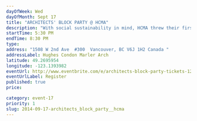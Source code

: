 ```yaml
---
dayOfWeek: Wed
dayOfMonth: Sept 17
title: "ARCHITECTS' BLOCK PARTY @ HCMA"
description: "With social sustainability in mind, HCMA threw their first Architects’ Block Party in 2013 to strengthen connections + build community in the industry. By inviting others to play in their sand box, they hope to break down real and perceived barriers to community building. Now they’re opening their door even wider to fellow creatives as part of VDW. Join them on their rooftop patio overlooking Granville Island to see where the connections lie."
startTime: 5:30 PM
endTime: 8:30 PM
type: 
address: "1508 W 2nd Ave  #300  Vancouver, BC V6J 1H2 Canada "
addressLabel: Hughes Condon Marler Arch
latitude: 49.2695954
longitude: -123.1393982
eventUrl: http://www.eventbrite.com/e/architects-block-party-tickets-12748550257?aff=VDWWebsite
eventUrlLabel: Register
published: true
price: 

category: event-17
priority: 1
slug: 2014-09-17-architects_block_party__hcma
---
```

